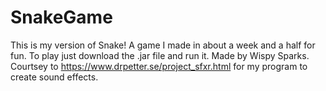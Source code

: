 # SnakeGame
This is my version of Snake!
A game I made in about a week and a half for fun.
To play just download the .jar file and run it.
Made by Wispy Sparks.
Courtsey to https://www.drpetter.se/project_sfxr.html for my program to create sound effects.
